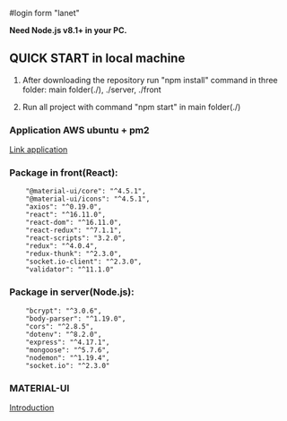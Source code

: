 #login form "lanet"

**Need Node.js v8.1+ in your PC.**

QUICK START in local machine
-----------
1) After downloading the repository run "npm install" command in three folder: main folder(./), ./server, ./front

2) Run all project with command "npm start" in main folder(./)

### Application AWS ubuntu + pm2

[Link application](http://18.216.210.110:2188/)

### Package in front(React): 
```
    "@material-ui/core": "^4.5.1",
    "@material-ui/icons": "^4.5.1",
    "axios": "^0.19.0",
    "react": "^16.11.0",
    "react-dom": "^16.11.0",
    "react-redux": "^7.1.1",
    "react-scripts": "3.2.0",
    "redux": "^4.0.4",
    "redux-thunk": "^2.3.0",
    "socket.io-client": "^2.3.0",
    "validator": "^11.1.0"
```

### Package in server(Node.js): 
```
    "bcrypt": "^3.0.6",
    "body-parser": "^1.19.0",
    "cors": "^2.8.5",
    "dotenv": "^8.2.0",
    "express": "^4.17.1",
    "mongoose": "^5.7.6",
    "nodemon": "^1.19.4",
    "socket.io": "^2.3.0"

```
### MATERIAL-UI

[Introduction](https://material-ui.com/)

